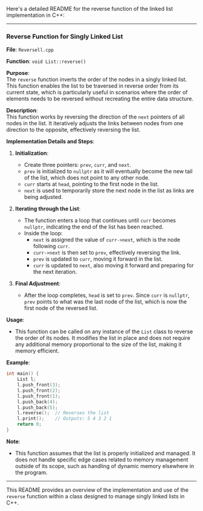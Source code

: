 Here's a detailed README for the reverse function of the linked list implementation in C++:

---

### Reverse Function for Singly Linked List

**File**: `Reversell.cpp`

**Function**: `void List::reverse()`

**Purpose**:  
The `reverse` function inverts the order of the nodes in a singly linked list. This function enables the list to be traversed in reverse order from its current state, which is particularly useful in scenarios where the order of elements needs to be reversed without recreating the entire data structure.

**Description**:  
This function works by reversing the direction of the `next` pointers of all nodes in the list. It iteratively adjusts the links between nodes from one direction to the opposite, effectively reversing the list.

**Implementation Details and Steps**:
1. **Initialization**:
   - Create three pointers: `prev`, `curr`, and `next`.
   - `prev` is initialized to `nullptr` as it will eventually become the new tail of the list, which does not point to any other node.
   - `curr` starts at `head`, pointing to the first node in the list.
   - `next` is used to temporarily store the next node in the list as links are being adjusted.

2. **Iterating through the List**:
   - The function enters a loop that continues until `curr` becomes `nullptr`, indicating the end of the list has been reached.
   - Inside the loop:
     - `next` is assigned the value of `curr->next`, which is the node following `curr`.
     - `curr->next` is then set to `prev`, effectively reversing the link.
     - `prev` is updated to `curr`, moving it forward in the list.
     - `curr` is updated to `next`, also moving it forward and preparing for the next iteration.

3. **Final Adjustment**:
   - After the loop completes, `head` is set to `prev`. Since `curr` is `nullptr`, `prev` points to what was the last node of the list, which is now the first node of the reversed list.

**Usage**:
- This function can be called on any instance of the `List` class to reverse the order of its nodes. It modifies the list in place and does not require any additional memory proportional to the size of the list, making it memory efficient.

**Example**:
```cpp
int main() {
    List l;
    l.push_front(3);
    l.push_front(2);
    l.push_front(1);
    l.push_back(4);
    l.push_back(5);
    l.reverse();  // Reverses the list
    l.print();    // Outputs: 5 4 3 2 1
    return 0;
}
```

**Note**:
- This function assumes that the list is properly initialized and managed. It does not handle specific edge cases related to memory management outside of its scope, such as handling of dynamic memory elsewhere in the program.

---

This README provides an overview of the implementation and use of the `reverse` function within a class designed to manage singly linked lists in C++.